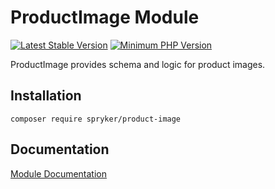# ProductImage Module
[![Latest Stable Version](https://poser.pugx.org/spryker/product-image/v/stable.svg)](https://packagist.org/packages/spryker/product-image)
[![Minimum PHP Version](https://img.shields.io/badge/php-%3E%3D%207.3-8892BF.svg)](https://php.net/)

ProductImage provides schema and logic for product images.

## Installation

```
composer require spryker/product-image
```

## Documentation

[Module Documentation](https://academy.spryker.com/developing_with_spryker/module_guide/products/about_products.html)
